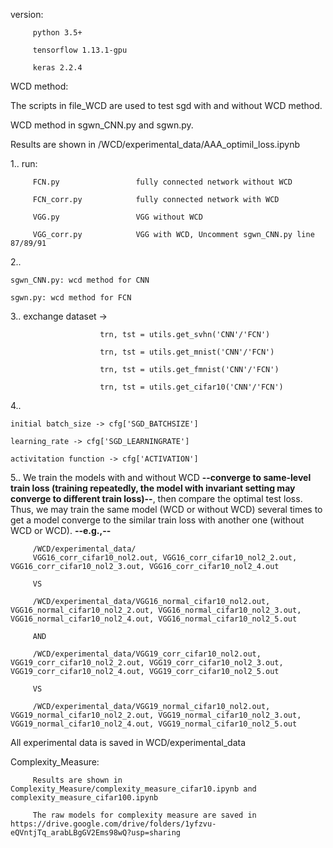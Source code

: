 version: 
         
         python 3.5+

         tensorflow 1.13.1-gpu
         
         keras 2.2.4
         
WCD method:

The scripts in file_WCD are used to test sgd with and without WCD method.

WCD method in sgwn_CNN.py and sgwn.py.

Results are shown in /WCD/experimental_data/AAA_optimil_loss.ipynb

1..  run: 

         FCN.py                 fully connected network without WCD

         FCN_corr.py            fully connected network with WCD
         
         VGG.py                 VGG without WCD
         
         VGG_corr.py            VGG with WCD, Uncomment sgwn_CNN.py line 87/89/91

2..  

    sgwn_CNN.py: wcd method for CNN

    sgwn.py: wcd method for FCN
    
3..  exchange dataset -> 

                        trn, tst = utils.get_svhn('CNN'/'FCN')

                        trn, tst = utils.get_mnist('CNN'/'FCN')
                        
                        trn, tst = utils.get_fmnist('CNN'/'FCN')
                        
                        trn, tst = utils.get_cifar10('CNN'/'FCN')
    
4..  
   
    initial batch_size -> cfg['SGD_BATCHSIZE'] 

    learning_rate -> cfg['SGD_LEARNINGRATE']

    activitation function -> cfg['ACTIVATION']
    
5.. We train the models with and without WCD **--converge to same-level train loss (training repeatedly, the model with invariant setting may converge to different train loss)--**, then compare the optimal test loss. Thus, we may train the same model (WCD or without WCD) several times to get a model converge to the similar train loss with another one (without WCD or WCD). **--e.g.,--**

         /WCD/experimental_data/
         VGG16_corr_cifar10_nol2.out, VGG16_corr_cifar10_nol2_2.out, VGG16_corr_cifar10_nol2_3.out, VGG16_corr_cifar10_nol2_4.out  

         VS  

         /WCD/experimental_data/VGG16_normal_cifar10_nol2.out, VGG16_normal_cifar10_nol2_2.out, VGG16_normal_cifar10_nol2_3.out, VGG16_normal_cifar10_nol2_4.out, VGG16_normal_cifar10_nol2_5.out
         
         AND
         
         /WCD/experimental_data/VGG19_corr_cifar10_nol2.out, VGG19_corr_cifar10_nol2_2.out, VGG19_corr_cifar10_nol2_3.out, VGG19_corr_cifar10_nol2_4.out, VGG19_corr_cifar10_nol2_5.out
         
         VS
         
         /WCD/experimental_data/VGG19_normal_cifar10_nol2.out, VGG19_normal_cifar10_nol2_2.out, VGG19_normal_cifar10_nol2_3.out, VGG19_normal_cifar10_nol2_4.out, VGG19_normal_cifar10_nol2_5.out
         

All experimental data is saved in WCD/experimental_data     


Complexity_Measure:

         Results are shown in Complexity_Measure/complexity_measure_cifar10.ipynb and complexity_measure_cifar100.ipynb

         The raw models for complexity measure are saved in https://drive.google.com/drive/folders/1yfzvu-eQVntjTq_arabLBgGV2Ems98wQ?usp=sharing
